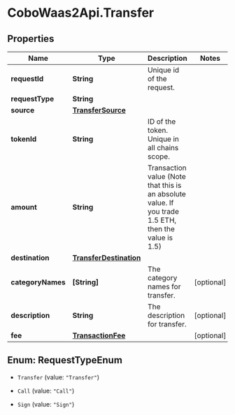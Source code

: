 # CoboWaas2Api.Transfer

## Properties

Name | Type | Description | Notes
------------ | ------------- | ------------- | -------------
**requestId** | **String** | Unique id of the request. | 
**requestType** | **String** |  | 
**source** | [**TransferSource**](TransferSource.md) |  | 
**tokenId** | **String** | ID of the token. Unique in all chains scope. | 
**amount** | **String** | Transaction value (Note that this is an absolute value. If you trade 1.5 ETH, then the value is 1.5)  | 
**destination** | [**TransferDestination**](TransferDestination.md) |  | 
**categoryNames** | **[String]** | The category names for transfer. | [optional] 
**description** | **String** | The description for transfer. | [optional] 
**fee** | [**TransactionFee**](TransactionFee.md) |  | [optional] 



## Enum: RequestTypeEnum


* `Transfer` (value: `"Transfer"`)

* `Call` (value: `"Call"`)

* `Sign` (value: `"Sign"`)




